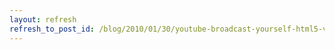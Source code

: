 ```yaml
---
layout: refresh
refresh_to_post_id: /blog/2010/01/30/youtube-broadcast-yourself-html5-version/index
---
```

